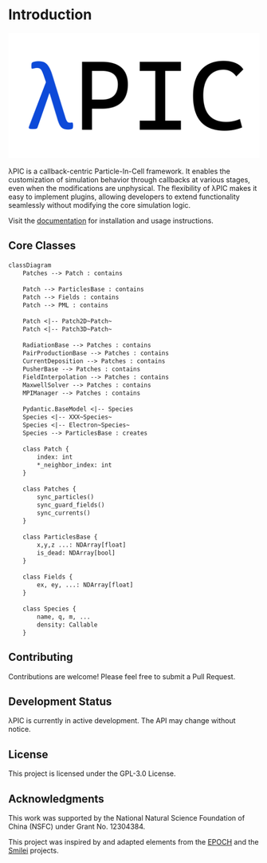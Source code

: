 # Introduction
<div style="text-align:center;">

![λPIC](lambdaPIC.svg)
</div>
λPIC is a callback-centric Particle-In-Cell framework.
It enables the customization of simulation behavior through callbacks at various stages, even when the modifications are unphysical.
The flexibility of λPIC makes it easy to implement plugins, allowing developers to extend functionality seamlessly without modifying the core simulation logic.

Visit the [documentation](https://lambdapic.readthedocs.io/) for installation and usage instructions.

## Core Classes
```mermaid
classDiagram
    Patches --> Patch : contains

    Patch --> ParticlesBase : contains
    Patch --> Fields : contains
    Patch --> PML : contains

    Patch <|-- Patch2D~Patch~
    Patch <|-- Patch3D~Patch~

    RadiationBase --> Patches : contains
    PairProductionBase --> Patches : contains
    CurrentDeposition --> Patches : contains
    PusherBase --> Patches : contains
    FieldInterpolation --> Patches : contains
    MaxwellSolver --> Patches : contains
    MPIManager --> Patches : contains

    Pydantic.BaseModel <|-- Species
    Species <|-- XXX~Species~
    Species <|-- Electron~Species~
    Species --> ParticlesBase : creates

    class Patch {
        index: int
        *_neighbor_index: int
    }

    class Patches {
        sync_particles()
        sync_guard_fields()
        sync_currents()
    }

    class ParticlesBase {
        x,y,z ...: NDArray[float]
        is_dead: NDArray[bool]
    }

    class Fields {
        ex, ey, ...: NDArray[float]
    }

    class Species {
        name, q, m, ...
        density: Callable
    }
```

## Contributing

Contributions are welcome! Please feel free to submit a Pull Request.

## Development Status

λPIC is currently in active development. The API may change without notice.

## License

This project is licensed under the GPL-3.0 License.

## Acknowledgments

This work was supported by the National Natural Science Foundation of China (NSFC) under Grant No. 12304384.

This project was inspired by and adapted elements from the [EPOCH](https://github.com/Warwick-Plasma/epoch) and the [Smilei](https://github.com/SmileiPIC/Smilei) projects.